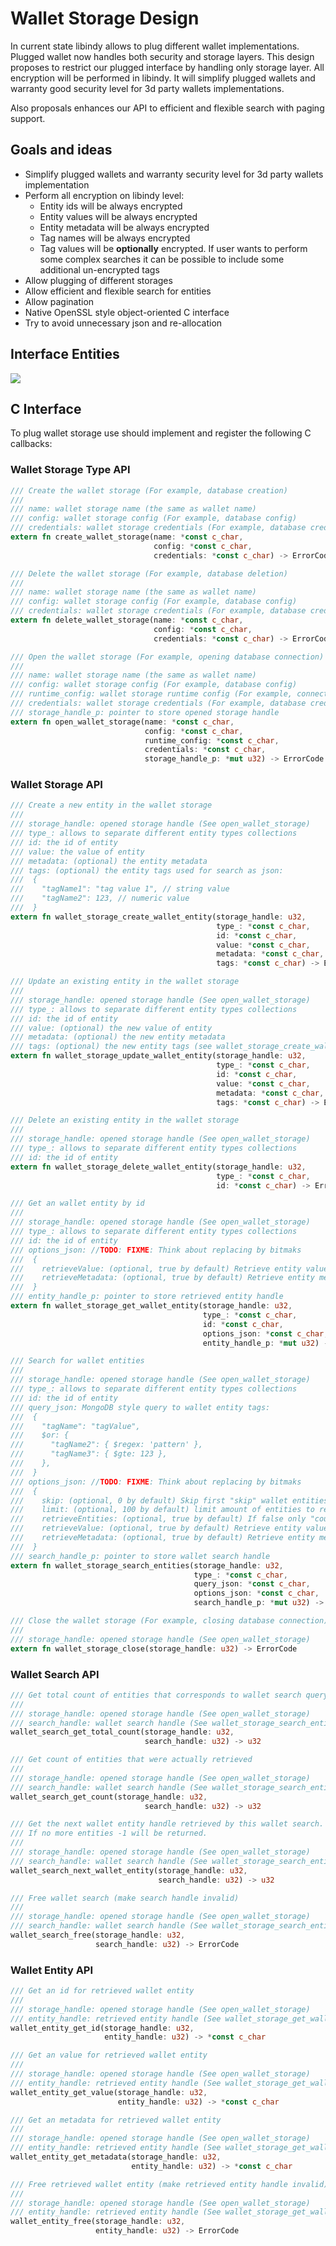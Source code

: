# Wallet Storage Design

In current state libindy allows to plug different wallet implementations. Plugged wallet now handles both security
and storage layers. This design proposes to restrict our plugged interface by handling only storage layer.
All encryption will be performed in libindy. It will simplify plugged wallets and warranty good security level
for 3d party wallets implementations.

Also proposals enhances our API to efficient and flexible search with paging support.

## Goals and ideas

* Simplify plugged wallets and warranty security level for 3d party wallets implementation
* Perform all encryption on libindy level:
  * Entity ids will be always encrypted
  * Entity values will be always encrypted
  * Entity metadata will be always encrypted
  * Tag names will be always encrypted
  * Tag values will be **optionally** encrypted. If user wants to perform some complex searches it can be possible
    to include some additional un-encrypted tags
* Allow plugging of different storages
* Allow efficient and flexible search for entities
* Allow pagination
* Native OpenSSL style object-oriented C interface
* Try to avoid unnecessary json and re-allocation

## Interface Entities

<img src="./wallet-storage.svg">

## C Interface

To plug wallet storage use should implement and register the following C callbacks:

### Wallet Storage Type API

```Rust
/// Create the wallet storage (For example, database creation)
///
/// name: wallet storage name (the same as wallet name)
/// config: wallet storage config (For example, database config)
/// credentials: wallet storage credentials (For example, database credentials)
extern fn create_wallet_storage(name: *const c_char,
                                config: *const c_char,
                                credentials: *const c_char) -> ErrorCode
```

```Rust
/// Delete the wallet storage (For example, database deletion)
///
/// name: wallet storage name (the same as wallet name)
/// config: wallet storage config (For example, database config)
/// credentials: wallet storage credentials (For example, database credentials)
extern fn delete_wallet_storage(name: *const c_char,
                                config: *const c_char,
                                credentials: *const c_char) -> ErrorCode
```

```Rust
/// Open the wallet storage (For example, opening database connection)
///
/// name: wallet storage name (the same as wallet name)
/// config: wallet storage config (For example, database config)
/// runtime_config: wallet storage runtime config (For example, connection config)
/// credentials: wallet storage credentials (For example, database credentials)
/// storage_handle_p: pointer to store opened storage handle
extern fn open_wallet_storage(name: *const c_char,
                              config: *const c_char,
                              runtime_config: *const c_char,
                              credentials: *const c_char,
                              storage_handle_p: *mut u32) -> ErrorCode
```

### Wallet Storage API

```Rust
/// Create a new entity in the wallet storage
///
/// storage_handle: opened storage handle (See open_wallet_storage)
/// type_: allows to separate different entity types collections
/// id: the id of entity
/// value: the value of entity
/// metadata: (optional) the entity metadata
/// tags: (optional) the entity tags used for search as json:
///  {
///    "tagName1": "tag value 1", // string value
///    "tagName2": 123, // numeric value
///  }
extern fn wallet_storage_create_wallet_entity(storage_handle: u32,
                                              type_: *const c_char,
                                              id: *const c_char,
                                              value: *const c_char,
                                              metadata: *const c_char,
                                              tags: *const c_char) -> ErrorCode
```

```Rust
/// Update an existing entity in the wallet storage
///
/// storage_handle: opened storage handle (See open_wallet_storage)
/// type_: allows to separate different entity types collections
/// id: the id of entity
/// value: (optional) the new value of entity
/// metadata: (optional) the new entity metadata
/// tags: (optional) the new entity tags (see wallet_storage_create_wallet_entity)
extern fn wallet_storage_update_wallet_entity(storage_handle: u32,
                                              type_: *const c_char,
                                              id: *const c_char,
                                              value: *const c_char,
                                              metadata: *const c_char,
                                              tags: *const c_char) -> ErrorCode
```

```Rust
/// Delete an existing entity in the wallet storage
///
/// storage_handle: opened storage handle (See open_wallet_storage)
/// type_: allows to separate different entity types collections
/// id: the id of entity
extern fn wallet_storage_delete_wallet_entity(storage_handle: u32,
                                              type_: *const c_char,
                                              id: *const c_char) -> ErrorCode
```

```Rust
/// Get an wallet entity by id
///
/// storage_handle: opened storage handle (See open_wallet_storage)
/// type_: allows to separate different entity types collections
/// id: the id of entity
/// options_json: //TODO: FIXME: Think about replacing by bitmaks
///  {
///    retrieveValue: (optional, true by default) Retrieve entity value,
///    retrieveMetadata: (optional, true by default) Retrieve entity metadata
///  }
/// entity_handle_p: pointer to store retrieved entity handle
extern fn wallet_storage_get_wallet_entity(storage_handle: u32,
                                           type_: *const c_char,
                                           id: *const c_char,
                                           options_json: *const c_char,
                                           entity_handle_p: *mut u32) -> ErrorCode
```

```Rust
/// Search for wallet entities
///
/// storage_handle: opened storage handle (See open_wallet_storage)
/// type_: allows to separate different entity types collections
/// id: the id of entity
/// query_json: MongoDB style query to wallet entity tags:
///  {
///    "tagName": "tagValue",
///    $or: {
///      "tagName2": { $regex: 'pattern' },
///      "tagName3": { $gte: 123 },
///    },
///  }
/// options_json: //TODO: FIXME: Think about replacing by bitmaks
///  {
///    skip: (optional, 0 by default) Skip first "skip" wallet entities,
///    limit: (optional, 100 by default) limit amount of entities to retrieve,
///    retrieveEntities: (optional, true by default) If false only "counts" will be calculated,
///    retrieveValue: (optional, true by default) Retrieve entity value,
///    retrieveMetadata: (optional, true by default) Retrieve entity metadata,
///  }
/// search_handle_p: pointer to store wallet search handle
extern fn wallet_storage_search_entities(storage_handle: u32,
                                         type_: *const c_char,
                                         query_json: *const c_char,
                                         options_json: *const c_char,
                                         search_handle_p: *mut u32) -> ErrorCode
```

```Rust
/// Close the wallet storage (For example, closing database connection)
///
/// storage_handle: opened storage handle (See open_wallet_storage)
extern fn wallet_storage_close(storage_handle: u32) -> ErrorCode
```

### Wallet Search API

```Rust
/// Get total count of entities that corresponds to wallet search query
///
/// storage_handle: opened storage handle (See open_wallet_storage)
/// search_handle: wallet search handle (See wallet_storage_search_entities)
wallet_search_get_total_count(storage_handle: u32,
                              search_handle: u32) -> u32
```

```Rust
/// Get count of entities that were actually retrieved
///
/// storage_handle: opened storage handle (See open_wallet_storage)
/// search_handle: wallet search handle (See wallet_storage_search_entities)
wallet_search_get_count(storage_handle: u32,
                              search_handle: u32) -> u32
```

```Rust
/// Get the next wallet entity handle retrieved by this wallet search.
/// If no more entities -1 will be returned.
///
/// storage_handle: opened storage handle (See open_wallet_storage)
/// search_handle: wallet search handle (See wallet_storage_search_entities)
wallet_search_next_wallet_entity(storage_handle: u32,
                                 search_handle: u32) -> u32
```

```Rust
/// Free wallet search (make search handle invalid)
///
/// storage_handle: opened storage handle (See open_wallet_storage)
/// search_handle: wallet search handle (See wallet_storage_search_entities)
wallet_search_free(storage_handle: u32,
                   search_handle: u32) -> ErrorCode
```

### Wallet Entity API

```Rust
/// Get an id for retrieved wallet entity
///
/// storage_handle: opened storage handle (See open_wallet_storage)
/// entity_handle: retrieved entity handle (See wallet_storage_get_wallet_entity)
wallet_entity_get_id(storage_handle: u32,
                     entity_handle: u32) -> *const c_char
```

```Rust
/// Get an value for retrieved wallet entity
///
/// storage_handle: opened storage handle (See open_wallet_storage)
/// entity_handle: retrieved entity handle (See wallet_storage_get_wallet_entity)
wallet_entity_get_value(storage_handle: u32,
                        entity_handle: u32) -> *const c_char
```

```Rust
/// Get an metadata for retrieved wallet entity
///
/// storage_handle: opened storage handle (See open_wallet_storage)
/// entity_handle: retrieved entity handle (See wallet_storage_get_wallet_entity)
wallet_entity_get_metadata(storage_handle: u32,
                           entity_handle: u32) -> *const c_char
```

```Rust
/// Free retrieved wallet entity (make retrieved entity handle invalid)
///
/// storage_handle: opened storage handle (See open_wallet_storage)
/// entity_handle: retrieved entity handle (See wallet_storage_get_wallet_entity)
wallet_entity_free(storage_handle: u32,
                   entity_handle: u32) -> ErrorCode
```
